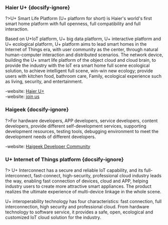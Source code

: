 
### Haier U+ {docsify-ignore}
?>U+ Smart Life Platform (U+ platform for short) is Haier's world's first smart home platform with full openness, full compatibility and full interaction.

Based on U+IoT platform, U+ big data platform, U+ interactive platform and U+ ecological platform, U+ platform aims to lead smart homes in the Internet of Things era, with user community as the center, through natural human-computer interaction and distributed scenarios. The network device, building the U+ smart life platform of the object cloud and cloud brain, to provide the industry with the IoT era smart home full scene ecological solution, to achieve intelligent full scene, win-win new ecology; provide users with kitchen food, bathroom care, Family, ecological experience such as living, security, and entertainment.  
 
-website: [Haier U+][haieruplus]  
-website: [join us][joinhaieruplus]  

### Haigeek {docsify-ignore}
?>For hardware developers, APP developers, service developers, content developers, provide different self-development services, supporting development resources, testing tools, debugging environment to meet the development needs of different developers.  
   
-website: [Haigeek Developer Community][haigeek]

### U+ Internet of Things platform {docsify-ignore}

?> U+ Interconnect has a secure and reliable IoT capability, and its full-interconnect, fast-connect, high-security, professional cloud industry leads the way, enabling fast connection of devices, cloud and APP, helping industry users to create more attractive smart appliances. The product realizes the ultimate experience of multi-device linkage in the whole scene.  

U+ interoperability technology has four characteristics: fast connection, full interconnection, high security and professional cloud. From hardware technology to software service, it provides a safe, open, ecological and customized IoT cloud solution for the industry.      


[haigeek]:http://www.haigeek.com
[haieruplus]:http://www.haieruplus.com
[joinhaieruplus]:http://www.haieruplus.com/zhaopinlist.htm

